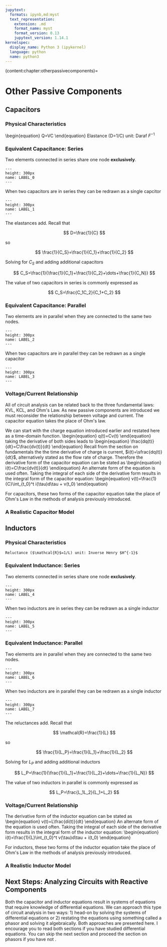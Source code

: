 ```yaml
---
jupytext:
  formats: ipynb,md:myst
  text_representation:
    extension: .md
    format_name: myst
    format_version: 0.13
    jupytext_version: 1.14.1
kernelspec:
  display_name: Python 3 (ipykernel)
  language: python
  name: python3
---
```


(content:chapter:otherpassivecomponents)=

# Other Passive Components

## Capacitors

### Physical Characteristics

\begin{equation}
Q=VC
\end{equation}
Elastance (D=1/C) unit: Daraf $F^{-1}$

### Equivalent Capacitance: Series

Two elements connected in series share one node **exclusively**.

```{figure} logo.png
---
height: 300px
name: LABEL_0
---
```

When two capacitors are in series they can be redrawn as a single capcitor

```{figure} logo.png
---
height: 300px
name: LABEL_1
---
```

The elastances add. Recall that

$$ D=\frac{1}{C} $$

so

$$ \frac{1}{C_S}=\frac{1}{C_1}+\frac{1}{C_2} $$

Solving for $C_S$ and adding additional capacitors

$$ C_S=\frac{1}{\frac{1}{C_1}+\frac{1}{C_2}+\dots+\frac{1}{C_N}} $$

The value of two capacitors in series is commonly expressed as

$$ C_S=\frac{C_1C_2}{C_1+C_2} $$

### Equivalent Capacitance: Parallel

Two elements are in parallel when they are connected to the same two nodes.

```{figure} logo.png
---
height: 300px
name: LABEL_2
---
```

When two capacitors are in parallel they can be redrawn as a single capacitor

```{figure} logo.png
---
height: 300px
name: LABEL_3
---
```

### Voltage/Current Relationship

All of circuit analysis can be related back to the three fundamental laws: KVL, KCL, and Ohm's Law. As new passive components are introduced we must reconsider the relationship between voltage and current. The capacitor equation takes the place of Ohm's law.

We can start with the charge equation introduced earlier and restated here as a time-domain function.
\begin{equation}
q(t)=Cv(t)
\end{equation}
taking the derivative of both sides leads to
\begin{equation}
\frac{dq(t)}{dt}=C\frac{dv(t)}{dt}
\end{equation}
Recall from the section on fundamentals the the time derivative of charge is current, $i(t)=\sfrac{dq(t)}{dt}$, alternatively stated as the flow rate of charge. Therefore the derivative form of the capacitor equation can be stated as
\begin{equation}
i(t)=C\frac{dv(t)}{dt}
\end{equation}
An alternate form of the equation is used often. Taking the integral of each side of the derivative form results in the integral form of the capacitor equation:
\begin{equation}
v(t)=\frac{1}{C}\int\_{t_0}^t i(\tau)d\tau + v(t_0)
\end{equation}

For capacitors, these two forms of the capacitor equation take the place of Ohm's Law in the methods of analysis previously introduced.

### A Realistic Capacitor Model

## Inductors

### Physical Characteristics

    Reluctance ($\mathcal{R}$=1/L) unit: Inverse Henry $H^{-1}$

### Equivalent Inductance: Series

Two elements connected in series share one node **exclusively**.

```{figure} logo.png
---
height: 300px
name: LABEL_4
---
```

When two inductors are in series they can be redrawn as a single inductor

```{figure} logo.png
---
height: 300px
name: LABEL_5
---
```

### Equivalent Inductance: Parallel

Two elements are in parallel when they are connected to the same two nodes.

```{figure} logo.png
---
height: 300px
name: LABEL_6
---
```

When two inductors are in parallel they can be redrawn as a single inductor

```{figure} logo.png
---
height: 300px
name: LABEL_7
---
```

The reluctances add. Recall that

$$ \mathcal{R}=\frac{1}{L} $$

so

$$ \frac{1}{L_P}=\frac{1}{L_1}+\frac{1}{L_2} $$

Solving for $L_P$ and adding additional inductors

$$ L_P=\frac{1}{\frac{1}{L_1}+\frac{1}{L_2}+\dots+\frac{1}{L_N}} $$

The value of two inductors in parallel is commonly expressed as

$$ L_P=\frac{L_1L_2}{L_1+L_2} $$

### Voltage/Current Relationship

The derivative form of the inductor equation can be stated as
\begin{equation}
v(t)=L\frac{di(t)}{dt}
\end{equation}
An alternate form of the equation is used often. Taking the integral of each side of the derivative form results in the integral form of the inductor equation:
\begin{equation}
i(t)=\frac{1}{L}\int\_{t_0}^t v(\tau)d\tau + i(t_0)
\end{equation}

For inductors, these two forms of the inductor equation take the place of Ohm's Law in the methods of analysis previously introduced.

### A Realistic Inductor Model

## Next Steps: Analyzing Circuits with Reactive Components

Both the capacitor and inductor equations result in systems of equations that require knowledge of differential equations. We can approach this type of circuit analysis in two ways: 1) head-on by solving the systems of differential equations or 2) restating the equations using something called a phasor and solving it algebraically. Both approaches are presented here. I encourage you to read both sections if you have studied differential equations. You can skip the next section and proceed the section on phasors if you have not .
